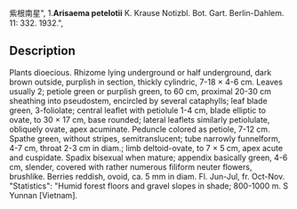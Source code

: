紫根南星",
1.**Arisaema petelotii** K. Krause Notizbl. Bot. Gart. Berlin-Dahlem. 11: 332. 1932.",

## Description
Plants dioecious. Rhizome lying underground or half underground, dark brown outside, purplish in section, thickly cylindric, 7-18 × 4-6 cm. Leaves usually 2; petiole green or purplish green, to 60 cm, proximal 20-30 cm sheathing into pseudostem, encircled by several cataphylls; leaf blade green, 3-foliolate; central leaflet with petiolule 1-4 cm, blade elliptic to ovate, to 30 × 17 cm, base rounded; lateral leaflets similarly petiolulate, obliquely ovate, apex acuminate. Peduncle colored as petiole, 7-12 cm. Spathe green, without stripes, semitranslucent; tube narrowly funnelform, 4-7 cm, throat 2-3 cm in diam.; limb deltoid-ovate, to 7 × 5 cm, apex acute and cuspidate. Spadix bisexual when mature; appendix basically green, 4-6 cm, slender, covered with rather numerous filiform neuter flowers, brushlike. Berries reddish, ovoid, ca. 5 mm in diam. Fl. Jun-Jul, fr. Oct-Nov.
  "Statistics": "Humid forest floors and gravel slopes in shade; 800-1000 m. S Yunnan [Vietnam].
